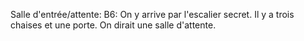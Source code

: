 Salle d'entrée/attente: B6:
On y arrive par l'escalier secret. Il y a trois chaises et une porte. On dirait une salle d'attente. 